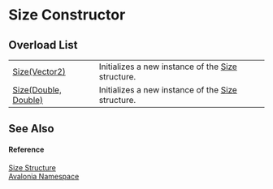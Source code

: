 # Size Constructor


## Overload List
<table>
<tr>
<td><a href="M_Avalonia_Size__ctor_1">Size(Vector2)</a></td>
<td>Initializes a new instance of the <a href="T_Avalonia_Size">Size</a> structure.</td>
</tr>
<tr>
<td><a href="M_Avalonia_Size__ctor">Size(Double, Double)</a></td>
<td>Initializes a new instance of the <a href="T_Avalonia_Size">Size</a> structure.</td>
</tr>
</table>

## See Also


#### Reference
<a href="T_Avalonia_Size">Size Structure</a>  
<a href="N_Avalonia">Avalonia Namespace</a>  

